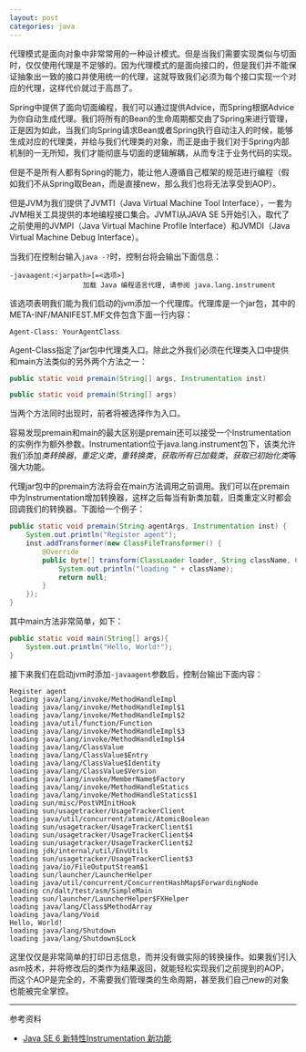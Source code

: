 ```yaml
---
layout: post
categories: java
---
```


代理模式是面向对象中非常常用的一种设计模式。但是当我们需要实现类似与切面时，仅仅使用代理是不足够的。因为代理模式的是面向接口的，但是我们并不能保证抽象出一致的接口并使用统一的代理，这就导致我们必须为每个接口实现一个对应的代理，这样代价就过于高昂了。

Spring中提供了面向切面编程，我们可以通过提供Advice，而Spring根据Advice为你自动生成代理。我们将所有的Bean的生命周期都交由了Spring来进行管理，正是因为如此，当我们向Spring请求Bean或者Spring执行自动注入的时候，能够生成对应的代理类，并给与我们代理类的对象，而正是由于我们对于Spring内部机制的一无所知，我们才能彻底与切面的逻辑解耦，从而专注于业务代码的实现。

但是不是所有人都有Spring的能力，能让他人遵循自己框架的规范进行编程（假如我们不从Spring取Bean，而是直接new，那么我们也将无法享受到AOP）。

但是JVM为我们提供了JVMTI（Java Virtual Machine Tool Interface），一套为JVM相关工具提供的本地编程接口集合。JVMTI从JAVA SE 5开始引入，取代了之前使用的JVMPI（Java Virtual Machine Profile Interface）和JVMDI（Java Virtual Machine Debug Interface）。

当我们在控制台输入`java -?`时，控制台将会输出下面信息：

```
-javaagent:<jarpath>[=<选项>]
                  加载 Java 编程语言代理, 请参阅 java.lang.instrument
```

该选项表明我们能为我们启动的jvm添加一个代理库。代理库是一个jar包，其中的META-INF/MANIFEST.MF文件包含下面一行内容：

```
Agent-Class: YourAgentClass
```

Agent-Class指定了jar包中代理类入口。除此之外我们必须在代理类入口中提供和main方法类似的另外两个方法之一：

```java
public static void premain(String[] args, Instrumentation inst)
```

```java
public static void premain(String[] args)
```

当两个方法同时出现时，前者将被选择作为入口。

容易发现premain和main的最大区别是premain还可以接受一个Instrumentation的实例作为额外参数。Instrumentation位于java.lang.instrument包下，该类允许我们添加*类转换器*，*重定义类*，*重转换类*，*获取所有已加载类*，*获取已初始化类*等强大功能。

代理jar包中的premain方法将会在main方法调用之前调用。我们可以在premain中为Instrumentation增加转换器，这样之后每当有新类加载，旧类重定义时都会回调我们的转换器。下面给一个例子：

```java
public static void premain(String agentArgs, Instrumentation inst) {
	System.out.println("Register agent");
	inst.addTransformer(new ClassFileTransformer() {
		@Override
		public byte[] transform(ClassLoader loader, String className, Class<?> classBeingRedefined, ProtectionDomain protectionDomain, byte[] classFileBuffer) throws IllegalClassFormatException {
			System.out.println("loading " + className);
			return null;
		}
	});
}
```

其中main方法非常简单，如下：

```java
public static void main(String[] args){
    System.out.println("Hello, World!");
}
```

接下来我们在启动jvm时添加`-javaagent`参数后，控制台输出下面内容：

```
Register agent
loading java/lang/invoke/MethodHandleImpl
loading java/lang/invoke/MethodHandleImpl$1
loading java/lang/invoke/MethodHandleImpl$2
loading java/util/function/Function
loading java/lang/invoke/MethodHandleImpl$3
loading java/lang/invoke/MethodHandleImpl$4
loading java/lang/ClassValue
loading java/lang/ClassValue$Entry
loading java/lang/ClassValue$Identity
loading java/lang/ClassValue$Version
loading java/lang/invoke/MemberName$Factory
loading java/lang/invoke/MethodHandleStatics
loading java/lang/invoke/MethodHandleStatics$1
loading sun/misc/PostVMInitHook
loading sun/usagetracker/UsageTrackerClient
loading java/util/concurrent/atomic/AtomicBoolean
loading sun/usagetracker/UsageTrackerClient$1
loading sun/usagetracker/UsageTrackerClient$4
loading sun/usagetracker/UsageTrackerClient$2
loading jdk/internal/util/EnvUtils
loading sun/usagetracker/UsageTrackerClient$3
loading java/io/FileOutputStream$1
loading sun/launcher/LauncherHelper
loading java/util/concurrent/ConcurrentHashMap$ForwardingNode
loading cn/dalt/test/asm/SimpleMain
loading sun/launcher/LauncherHelper$FXHelper
loading java/lang/Class$MethodArray
loading java/lang/Void
Hello, World!
loading java/lang/Shutdown
loading java/lang/Shutdown$Lock
```

这里仅仅是非常简单的打印日志信息，而并没有做实际的转换操作。如果我们引入asm技术，并将修改后的类作为结果返回，就能轻松实现我们之前提到的AOP，而这个AOP是完全的，不需要我们管理类的生命周期，甚至我们自己new的对象也能被完全掌控。

----------------------

参考资料

- [Java SE 6 新特性Instrumentation 新功能](https://www.ibm.com/developerworks/cn/java/j-lo-jse61/index.html)
